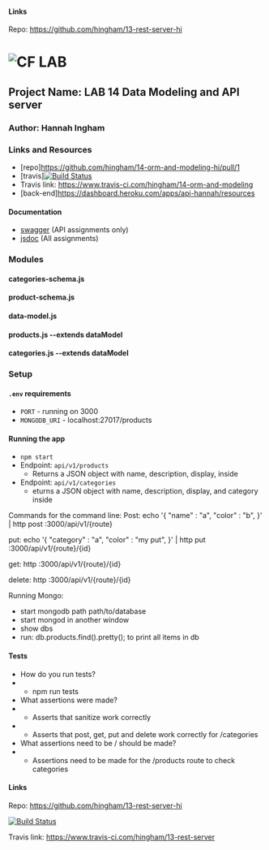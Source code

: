 
#### Links
Repo: https://github.com/hingham/13-rest-server-hi

![CF](http://i.imgur.com/7v5ASc8.png) LAB
=================================================

## Project Name: LAB 14 Data Modeling and API server

### Author: Hannah Ingham

### Links and Resources
* [repo]https://github.com/hingham/14-orm-and-modeling-hi/pull/1
* [travis][![Build Status](https://www.travis-ci.com/hingham/14-orm-and-modeling.svg?branch=master)](https://www.travis-ci.com/hingham/14-orm-and-modeling)
* Travis link: https://www.travis-ci.com/hingham/14-orm-and-modeling
* [back-end]https://dashboard.heroku.com/apps/api-hannah/resources

#### Documentation
* [swagger](http://xyz.com) (API assignments only)
* [jsdoc](http://xyz.com) (All assignments)

### Modules
#### categories-schema.js
#### product-schema.js
#### data-model.js
#### products.js --extends dataModel
#### categories.js --extends dataModel

### Setup
#### `.env` requirements
* `PORT` - running on 3000
* `MONGODB_URI` - localhost:27017/products

#### Running the app
* `npm start`
* Endpoint:  `api/v1/products` 
  * Returns a JSON object with name, description, display, inside
* Endpoint: `api/v1/categories`
  * eturns a JSON object with name, description, display, and category inside

Commands for the command line: 
Post: echo '{
	"name" : "a",
	"color" : "b",
}' | http post :3000/api/v1/{route}

put: echo '{
	"category" : "a",
	"color" : "my put",
}' | http put :3000/api/v1/{route}/{id}

get: http :3000/api/v1/{route}/{id}

delete: http :3000/api/v1/{route}/{id}

Running Mongo:
* start mongodb path path/to/database
* start mongod in another window
* show dbs
* run: db.products.find().pretty(); to print all items in db

#### Tests
* How do you run tests? 
* * npm run tests
* What assertions were made?
* * Asserts that sanitize work correctly
* * Asserts that post, get, put and delete work correctly for /categories
* What assertions need to be / should be made?
* * Assertions need to be made for the /products route to check categories 

#### Links
Repo: https://github.com/hingham/13-rest-server-hi

[![Build Status](https://www.travis-ci.com/hingham/13-rest-server.svg?branch=master)](https://www.travis-ci.com/hingham/13-rest-server)

Travis link: https://www.travis-ci.com/hingham/13-rest-server

